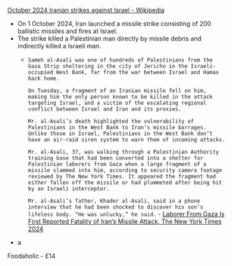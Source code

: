 [October 2024 Iranian strikes against Israel - Wikipedia](https://en.wikipedia.org/wiki/October_2024_Iranian_strikes_against_Israel)

- On 1 October 2024, Iran launched a missile strike consisting of 200 ballistic missiles and fires at Israel.
- The strike killed a Palestinian man directly by missile debris and indirectly killed a Israeli man.
	- `Sameh al-Asali was one of hundreds of Palestinians from the Gaza Strip sheltering in the city of Jericho in the Israeli-occupied West Bank, far from the war between Israel and Hamas back home.`
	  
	  `On Tuesday, a fragment of an Iranian missile fell on him, making him the only person known to be killed in the attack targeting Israel, and a victim of the escalating regional conflict between Israel and Iran and its proxies.`
	  
	  `Mr. al-Asali’s death highlighted the vulnerability of Palestinians in the West Bank to Iran’s missile barrages. Unlike those in Israel, Palestinians in the West Bank don’t have an air-raid siren system to warn them of incoming attacks.`
	  
	  `Mr. al-Asali, 37, was walking through a Palestinian Authority training base that had been converted into a shelter for Palestinian laborers from Gaza when a large fragment of a missile slammed into him, according to security camera footage reviewed by The New York Times. It appeared the fragment had either fallen off the missile or had plummeted after being hit by an Israeli interceptor.`
	  
	  `Mr. al-Asali’s father, Khader al-Asali, said in a phone interview that he had been shocked to discover his son’s lifeless body. “He was unlucky,” he said.` - [Laborer From Gaza Is First Reported Fatality of Iran’s Missile Attack, The New York Times 2024](https://www.nytimes.com/2024/10/01/world/middleeast/gaza-palestinian-dead-iran-attack.html)
- a



Foodaholic - £14

